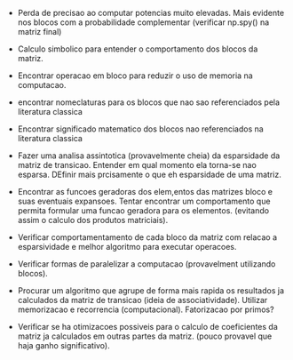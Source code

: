 - Perda de precisao ao computar potencias muito elevadas. Mais evidente nos
  blocos com a probabilidade complementar (verificar  np.spy() na matriz final)

- Calculo simbolico para entender o comportamento dos blocos da matriz.

- Encontrar operacao em bloco para reduzir o uso de memoria na computacao.

- encontrar nomeclaturas para os blocos que nao sao referenciados pela
  literatura classica

- Encontrar significado matematico dos blocos nao referenciados na literatura
  classica

- Fazer uma analisa assintotica (provavelmente cheia) da esparsidade da matriz
  de transicao. Entender em qual momento ela torna-se nao esparsa. DEfinir mais
prcisamente o que eh esparsidade de uma matriz.

- Encontrar as funcoes geradoras dos elem,entos das matrizes bloco e suas
  eventuais expansoes. Tentar encontrar um comportamento que permita formular
uma funcao geradora para os elementos. (evitando assim o calculo dos produtos
matriciais).

- Verificar comportamentamento de cada bloco da matriz com relacao a
  esparsividade e melhor algoritmo para executar operacoes.

- Verificar formas de paralelizar a computacao (provavelment utilizando
  blocos).

- Procurar um algoritmo que agrupe de forma mais rapida os resultados ja
  calculados da matriz de transicao (ideia de associatividade). Utilizar
memorizacao e recorrencia (computacional). Fatorizacao por primos?

- Verificar se ha otimizacoes possiveis para o calculo de coeficientes da
  matriz ja calculados em outras partes da matriz. (pouco provavel que haja
ganho significativo).

